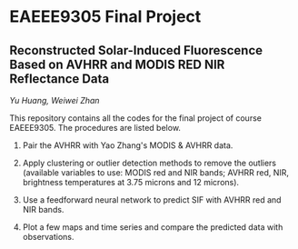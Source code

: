 # EAEEE9305 Final Project
## Reconstructed Solar-Induced Fluorescence Based on AVHRR and MODIS RED NIR Reflectance Data

*Yu Huang, Weiwei Zhan*

This repository contains all the codes for the final project of course EAEEE9305. The procedures are listed below.

1. Pair the AVHRR with Yao Zhang's MODIS & AVHRR data.

2. Apply clustering or outlier detection methods to remove the outliers (available variables to use: MODIS red and NIR bands; AVHRR red, NIR, brightness temperatures at 3.75 microns and 12 microns).

3. Use a feedforward neural network to predict SIF with AVHRR red and NIR bands.

4. Plot a few maps and time series and compare the predicted data with observations.
